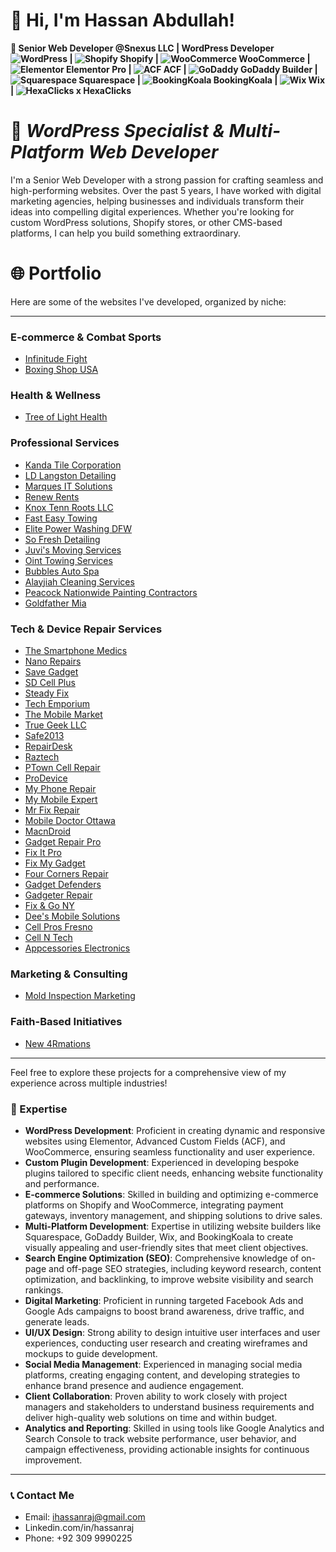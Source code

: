 # 👋 Hi, I'm Hassan Abdullah!

**🚀 Senior Web Developer @Snexus LLC | WordPress Developer ![WordPress](https://img.shields.io/badge/WordPress-blue?style=flat-square&logo=wordpress&logoColor=white) | ![Shopify](https://img.shields.io/badge/Shopify-blue?style=flat-square&logo=shopify&logoColor=white) Shopify | ![WooCommerce](https://img.shields.io/badge/WooCommerce-purple?style=flat-square&logo=woocommerce&logoColor=white) WooCommerce | ![Elementor](https://img.shields.io/badge/Elementor-red?style=flat-square&logo=elementor&logoColor=white) Elementor Pro | ![ACF](https://img.shields.io/badge/ACF-orange?style=flat-square&logo=advanced-custom-fields&logoColor=white) ACF | ![GoDaddy](https://img.shields.io/badge/GoDaddy-darkgreen?style=flat-square&logo=godaddy&logoColor=white) GoDaddy Builder | ![Squarespace](https://img.shields.io/badge/Squarespace-black?style=flat-square&logo=squarespace&logoColor=white) Squarespace | ![BookingKoala](https://img.shields.io/badge/BookingKoala-lightblue?style=flat-square&logoColor=white) BookingKoala | ![Wix](https://img.shields.io/badge/Wix-yellow?style=flat-square&logo=wix&logoColor=white) Wix |  ![HexaClicks](https://img.shields.io/badge/HexaClicks-lightblue?style=flat-square&logoColor=white) x HexaClicks**

# 🌟 *WordPress Specialist & Multi-Platform Web Developer*

I'm a Senior Web Developer with a strong passion for crafting seamless and high-performing websites. Over the past 5 years, I have worked with digital marketing agencies, helping businesses and individuals transform their ideas into compelling digital experiences. Whether you're looking for custom WordPress solutions, Shopify stores, or other CMS-based platforms, I can help you build something extraordinary.

# 🌐 Portfolio

Here are some of the websites I've developed, organized by niche:

---

### **E-commerce & Combat Sports**
- [Infinitude Fight](https://infinitudefight.com)
- [Boxing Shop USA](https://boxingshopusa.com)

### **Health & Wellness**
- [Tree of Light Health](https://treeoflighthealth.com)

### **Professional Services**
- [Kanda Tile Corporation](https://kandatilecorporation.com)
- [LD Langston Detailing](https://ldlangstondetailing.com)
- [Marques IT Solutions](https://marquessitsolutions.com)
- [Renew Rents](https://renewrents.com)
- [Knox Tenn Roots LLC](https://www.knoxtennrootsllc.com)
- [Fast Easy Towing](https://fasteasytowing.com)
- [Elite Power Washing DFW](https://elitepowerwashingdfw.com)
- [So Fresh Detailing](https://sofreshdetailing.com)
- [Juvi's Moving Services](https://juvismovingservices.com)
- [Oint Towing Services](https://ointtowingservices.com)
- [Bubbles Auto Spa](https://bubblesautospallc.com)
- [Alayjiah Cleaning Services](https://alayjiahcleaningservicesdfw.com)
- [Peacock Nationwide Painting Contractors](https://peacocknationwidepaintingcontractors.com)
- [Goldfather Mia](https://goldfathermia.com)

### **Tech & Device Repair Services**
- [The Smartphone Medics](https://thesmartphonemedics.com)
- [Nano Repairs](https://nanorepairs.us)
- [Save Gadget](https://repair.savegadget.com)
- [SD Cell Plus](https://sdcellplus.com)
- [Steady Fix](https://steadyfix.com)
- [Tech Emporium](https://techemporium.ca)
- [The Mobile Market](https://themobilemarket.ca)
- [True Geek LLC](https://truegeekllc.com)
- [Safe2013](https://safe2013.fr)
- [RepairDesk](https://www.repairdesk.co)
- [Raztech](https://raztech.ca)
- [PTown Cell Repair](https://ptowncellrepair.com)
- [ProDevice](https://prodevice.us)
- [My Phone Repair](https://myphonerepairmi.com)
- [My Mobile Expert](https://mymobilexpert.com)
- [Mr Fix Repair](https://mrfixrepair.com)
- [Mobile Doctor Ottawa](https://mobiledoctorottawa.ca)
- [MacnDroid](https://macndroid.com)
- [Gadget Repair Pro](https://gadgetrepairpro.com)
- [Fix It Pro](https://fixitpro.co)
- [Fix My Gadget](https://fixmygadget.com)
- [Four Corners Repair](https://www.fourcornersrepair.com)
- [Gadget Defenders](https://gadgetdefenders.com)
- [Gadgeter Repair](https://gadgeterrepair.com)
- [Fix & Go NY](https://fixandgony.com)
- [Dee's Mobile Solutions](https://deesmobilesolutions.com)
- [Cell Pros Fresno](https://www.cellprosfresno.com)
- [Cell N Tech](https://cellntech.ca)
- [Appcessories Electronics](https://appcessorieselectronics.com)

### **Marketing & Consulting**
- [Mold Inspection Marketing](https://moldinspectionmarketing.com)

### **Faith-Based Initiatives**
- [New 4Rmations](https://new4rmations.com)

---

Feel free to explore these projects for a comprehensive view of my experience across multiple industries!

### 💼 Expertise
- **WordPress Development**: Proficient in creating dynamic and responsive websites using Elementor, Advanced Custom Fields (ACF), and WooCommerce, ensuring seamless functionality and user experience.
- **Custom Plugin Development**: Experienced in developing bespoke plugins tailored to specific client needs, enhancing website functionality and performance.
- **E-commerce Solutions**: Skilled in building and optimizing e-commerce platforms on Shopify and WooCommerce, integrating payment gateways, inventory management, and shipping solutions to drive sales.
- **Multi-Platform Development**: Expertise in utilizing website builders like Squarespace, GoDaddy Builder, Wix, and BookingKoala to create visually appealing and user-friendly sites that meet client objectives.
- **Search Engine Optimization (SEO)**: Comprehensive knowledge of on-page and off-page SEO strategies, including keyword research, content optimization, and backlinking, to improve website visibility and search rankings.
- **Digital Marketing**: Proficient in running targeted Facebook Ads and Google Ads campaigns to boost brand awareness, drive traffic, and generate leads.
- **UI/UX Design**: Strong ability to design intuitive user interfaces and user experiences, conducting user research and creating wireframes and mockups to guide development.
- **Social Media Management**: Experienced in managing social media platforms, creating engaging content, and developing strategies to enhance brand presence and audience engagement.
- **Client Collaboration**: Proven ability to work closely with project managers and stakeholders to understand business requirements and deliver high-quality web solutions on time and within budget.
- **Analytics and Reporting**: Skilled in using tools like Google Analytics and Search Console to track website performance, user behavior, and campaign effectiveness, providing actionable insights for continuous improvement.

---

### 📞 Contact Me
- Email: ihassanraj@gmail.com
- Linkedin.com/in/hassanraj
- Phone: +92 309 9990225
